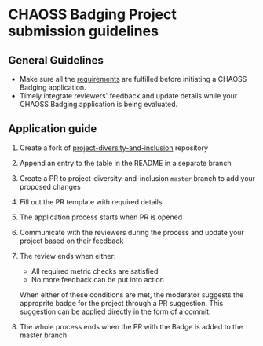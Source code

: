 # CHAOSS Badging Project submission guidelines

## General Guidelines
- Make sure all the [requirements](./requirements.md) are fulfilled before initiating a CHAOSS Badging application.
- Timely integrate reviewers' feedback and update details while your CHAOSS Badging application is being evaluated.

## Application guide

1. Create a fork of [project-diversity-and-inclusion](https://github.com/badging/project-diversity-and-inclusion) repository
2. Append an entry to the table in the README in a separate branch
3. Create a PR to project-diversity-and-inclusion `master` branch to add your proposed changes
4. Fill out the PR template with required details
5. The application process starts when PR is opened
6. Communicate with the reviewers during the process and update your project based on their feedback
7. The review ends when either:
    - All required metric checks are satisfied
    - No more feedback can be put into action
   
   When either of these conditions are met, the moderator suggests the approprite badge for the project through a PR suggestion.
   This suggestion can be applied directly in the form of a commit.
8. The whole process ends when the PR with the Badge is added to the master branch.
